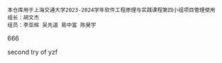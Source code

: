     本仓库用于上海交通大学2023-2024学年软件工程原理与实践课程第四小组项目管理使用
    组长：胡文杰
    组员：李亚辉 吴先道 易中富 陈昊宇

666

second try of yzf